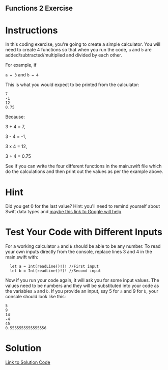 ## Functions 2 Exercise

# Instructions

In this coding exercise, you're going to create a simple calculator. You will need to create 4 functions so that when you run the code, `a` and `b` are added/subtracted/multiplied and divided by each other.

For example, if 

`a = 3` and 
`b = 4`

This is what you would expect to be printed from the calculator:
```
7
-1
12
0.75
```
Because:

3 + 4 = 7,

3 - 4 = -1,

3 x 4 = 12,

3 ÷ 4 = 0.75

See if you can write the four different functions in the main.swift file which do the calculations and then print out the values as per the example above. 

# Hint

Did you get 0 for the last value? Hint: you'll need to remind yourself about Swift data types and [maybe this link to Google will help](https://www.google.com/search?ei=VAIeXbqUO-Gj1fAPk9eLuAo&q=convert+an+Int+to+Double+Swift+stackoverflow&oq=convert+an+Int+to+Double+Swift+stackoverflow)



# Test Your Code with Different Inputs

For a working calculator `a` and `b` should be able to be any number. To read your own inputs directly from the console, replace lines 3 and 4 in the main.swift with:
```
  let a = Int(readLine()!)! //First input
  let b = Int(readLine()!)! //Second input
```
Now if you run your code again, it will ask you for some input values. The values need to be numbers and they will be substituted into your code as the variables `a` and `b`. If you provide an input, say 5 for `a` and 9 for `b`, your console should look like this:

```
5
9
14
-4
45
0.5555555555555556
```



# Solution

[Link to Solution Code](https://gist.github.com/TheMuellenator/83294ef2c2f606f146e51f4c4e547cab)
